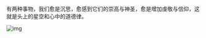  有两种事物，我们愈是沉思，愈感到它们的崇高与神圣，愈是增加虔敬与信仰，这就是头上的星空和心中的道德律。

![img](https://cdn.jsdelivr.net/gh/icesky1stm/icesky1stm/starrysky.jpg)
